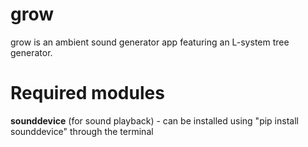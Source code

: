 # grow
grow is an ambient sound generator app featuring an L-system tree generator.  

# Required modules
**sounddevice** (for sound playback) - can be installed using "pip install sounddevice" through the terminal
